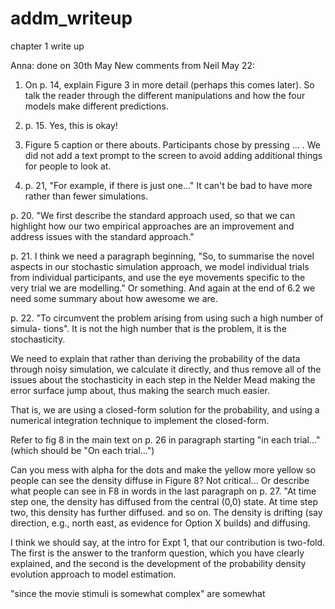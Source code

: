 # addm_writeup
chapter 1 write up

Anna: done on 30th May
New comments from Neil May 22:

1. On p. 14, explain Figure 3 in more detail (perhaps this comes later). So talk the reader through the different manipulations and how the four models make different predictions.

2. p. 15. Yes, this is okay!

3. Figure 5 caption or there abouts. Participants chose by pressing ... . We did not add a text prompt to the screen to avoid adding additional things for people to look at.

4. p. 21, "For example, if there is just one..." It can't be bad to have more rather than fewer simulations.

p. 20. "We first describe the standard approach used, so that we can highlight how our two empirical approaches are an improvement and address issues with the standard approach."

p. 21. I think we need a paragraph beginning, "So, to summarise the novel aspects in our stochastic simulation approach, we model individual trials from individual participants, and use the eye movements specific to the very trial we are modelling." Or something. And again at the end of 6.2 we need some summary about how awesome we are.

p. 22. "To circumvent the problem arising from using such a high number of simula-
tions". It is not the high number that is the problem, it is the stochasticity. 

We need to explain that rather than deriving the probability of the data through noisy simulation, we calculate it directly, and thus remove all of the issues about the stochasticity in each step in the Nelder Mead making the error surface jump about, thus making the search much easier.

That is, we are using a closed-form solution for the probability, and using a numerical integration technique to implement the closed-form.

Refer to fig 8 in the main text on p. 26 in paragraph starting "in each trial..." (which should be "On each trial...")

Can you mess with alpha for the dots and make the yellow more yellow so people can see the density diffuse in Figure 8? Not critical... Or describe what people can see in F8 in words in the last paragraph on p. 27. "At time step one, the density has diffused from the central (0,0) state. At time step two, this density has further diffused. and so on. The density is drifting (say direction, e.g., north east, as evidence for Option X builds) and diffusing.

I think we should say, at the intro for Expt 1, that our contribution is two-fold. The first is the answer to the tranform question, which you have clearly explained, and the second is the development of the probability density evolution approach to model estimation.

"since the movie stimuli is somewhat complex" are somewhat



